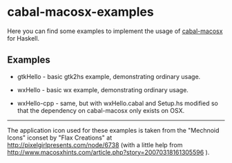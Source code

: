 # cabal-macosx-examples

Here you can find some examples to implement the usage of [cabal-macosx](https://github.com/danfran/cabal-macosx) for Haskell.

## Examples

* gtkHello - basic gtk2hs example, demonstrating ordinary usage.

* wxHello - basic wx example, demonstrating ordinary usage.

* wxHello-cpp - same, but with wxHello.cabal and Setup.hs modified so that the dependency on cabal-macosx only exists on OSX.

---

The application icon used for these examples is taken from the
"Mechnoid Icons" iconset by "Flax Creations" at
http://pixelgirlpresents.com/node/6738 (with a little help from
http://www.macosxhints.com/article.php?story=20070318161305596 ).
